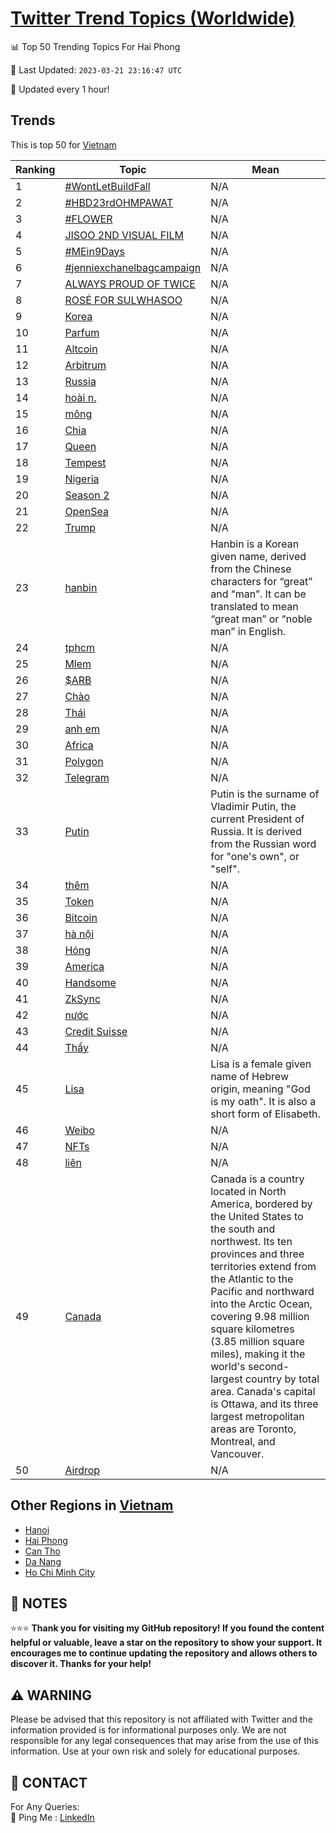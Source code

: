[Twitter Trend Topics (Worldwide)](https://github.com/ErcinDedeoglu/Twitter-Trend-Topics)
==========


📊 Top 50 Trending Topics For Hai Phong

📆 Last Updated: `2023-03-21 23:16:47 UTC`

🔧 Updated every 1 hour!


## Trends

This is top 50 for [Vietnam](</Vietnam>)

| Ranking | Topic | Mean |
| ------- | ------------ | ------------ |
| 1 | [#WontLetBuildFall](http://twitter.com/search?q=%23WontLetBuildFall) | N/A |
| 2 | [#HBD23rdOHMPAWAT](http://twitter.com/search?q=%23HBD23rdOHMPAWAT) | N/A |
| 3 | [#FLOWER](http://twitter.com/search?q=%23FLOWER) | N/A |
| 4 | [JISOO 2ND VISUAL FILM](http://twitter.com/search?q=JISOO+2ND+VISUAL+FILM) | N/A |
| 5 | [#MEin9Days](http://twitter.com/search?q=%23MEin9Days) | N/A |
| 6 | [#jenniexchanelbagcampaign](http://twitter.com/search?q=%23jenniexchanelbagcampaign) | N/A |
| 7 | [ALWAYS PROUD OF TWICE](http://twitter.com/search?q=ALWAYS+PROUD+OF+TWICE) | N/A |
| 8 | [ROSÉ FOR SULWHASOO](http://twitter.com/search?q=ROS%c3%89+FOR+SULWHASOO) | N/A |
| 9 | [Korea](http://twitter.com/search?q=Korea) | N/A |
| 10 | [Parfum](http://twitter.com/search?q=Parfum) | N/A |
| 11 | [Altcoin](http://twitter.com/search?q=Altcoin) | N/A |
| 12 | [Arbitrum](http://twitter.com/search?q=Arbitrum) | N/A |
| 13 | [Russia](http://twitter.com/search?q=Russia) | N/A |
| 14 | [hoài n.](http://twitter.com/search?q=ho%c3%a0i+n.) | N/A |
| 15 | [mông](http://twitter.com/search?q=m%c3%b4ng) | N/A |
| 16 | [Chia](http://twitter.com/search?q=Chia) | N/A |
| 17 | [Queen](http://twitter.com/search?q=Queen) | N/A |
| 18 | [Tempest](http://twitter.com/search?q=Tempest) | N/A |
| 19 | [Nigeria](http://twitter.com/search?q=Nigeria) | N/A |
| 20 | [Season 2](http://twitter.com/search?q=Season+2) | N/A |
| 21 | [OpenSea](http://twitter.com/search?q=OpenSea) | N/A |
| 22 | [Trump](http://twitter.com/search?q=Trump) | N/A |
| 23 | [hanbin](http://twitter.com/search?q=hanbin) | Hanbin is a Korean given name, derived from the Chinese characters for “great” and “man”. It can be translated to mean “great man” or “noble man” in English. |
| 24 | [tphcm](http://twitter.com/search?q=tphcm) | N/A |
| 25 | [Mlem](http://twitter.com/search?q=Mlem) | N/A |
| 26 | [$ARB](http://twitter.com/search?q=%24ARB) | N/A |
| 27 | [Chào](http://twitter.com/search?q=Ch%c3%a0o) | N/A |
| 28 | [Thái](http://twitter.com/search?q=Th%c3%a1i) | N/A |
| 29 | [anh em](http://twitter.com/search?q=anh+em) | N/A |
| 30 | [Africa](http://twitter.com/search?q=Africa) | N/A |
| 31 | [Polygon](http://twitter.com/search?q=Polygon) | N/A |
| 32 | [Telegram](http://twitter.com/search?q=Telegram) | N/A |
| 33 | [Putin](http://twitter.com/search?q=Putin) | Putin is the surname of Vladimir Putin, the current President of Russia. It is derived from the Russian word for "one's own", or "self". |
| 34 | [thêm](http://twitter.com/search?q=th%c3%aam) | N/A |
| 35 | [Token](http://twitter.com/search?q=Token) | N/A |
| 36 | [Bitcoin](http://twitter.com/search?q=Bitcoin) | N/A |
| 37 | [hà nội](http://twitter.com/search?q=h%c3%a0+n%e1%bb%99i) | N/A |
| 38 | [Hóng](http://twitter.com/search?q=H%c3%b3ng) | N/A |
| 39 | [America](http://twitter.com/search?q=America) | N/A |
| 40 | [Handsome](http://twitter.com/search?q=Handsome) | N/A |
| 41 | [ZkSync](http://twitter.com/search?q=ZkSync) | N/A |
| 42 | [nước](http://twitter.com/search?q=n%c6%b0%e1%bb%9bc) | N/A |
| 43 | [Credit Suisse](http://twitter.com/search?q=Credit+Suisse) | N/A |
| 44 | [Thầy](http://twitter.com/search?q=Th%e1%ba%a7y) | N/A |
| 45 | [Lisa](http://twitter.com/search?q=Lisa) | Lisa is a female given name of Hebrew origin, meaning "God is my oath". It is also a short form of Elisabeth. |
| 46 | [Weibo](http://twitter.com/search?q=Weibo) | N/A |
| 47 | [NFTs](http://twitter.com/search?q=NFTs) | N/A |
| 48 | [liên](http://twitter.com/search?q=li%c3%aan) | N/A |
| 49 | [Canada](http://twitter.com/search?q=Canada) | Canada is a country located in North America, bordered by the United States to the south and northwest. Its ten provinces and three territories extend from the Atlantic to the Pacific and northward into the Arctic Ocean, covering 9.98 million square kilometres (3.85 million square miles), making it the world's second-largest country by total area. Canada's capital is Ottawa, and its three largest metropolitan areas are Toronto, Montreal, and Vancouver. |
| 50 | [Airdrop](http://twitter.com/search?q=Airdrop) | N/A |



## Other Regions in [Vietnam](</Vietnam>)

* [Hanoi](</Vietnam/Hanoi.md>)
* [Hai Phong](</Vietnam/Hai Phong.md>)
* [Can Tho](</Vietnam/Can Tho.md>)
* [Da Nang](</Vietnam/Da Nang.md>)
* [Ho Chi Minh City](</Vietnam/Ho Chi Minh City.md>)



## 📝 NOTES

⭐⭐⭐ **Thank you for visiting my GitHub repository! If you found the content helpful or valuable, leave a star on the repository to show your support. It encourages me to continue updating the repository and allows others to discover it. Thanks for your help!**


## ⚠️ WARNING

Please be advised that this repository is not affiliated with Twitter and the information provided is for informational purposes only. We are not responsible for any legal consequences that may arise from the use of this information. Use at your own risk and solely for educational purposes.


## 📨 CONTACT

 For Any Queries:  
            🏓 Ping Me : [LinkedIn](https://www.linkedin.com/in/ercindedeoglu/)
